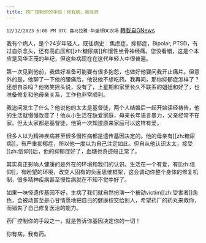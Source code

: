```yaml
---
title: 药厂控制你的手段：你有病，我有药
---
```

`12/12/2023 6:08 PM UTC 喜马拉雅-华盛顿DC农场` [轉載自GNews](https://gnews.org/articles/2101474)

我有个病人，是个24岁年轻人。既往病史：焦虑症，抑郁症，Bipolar, PTSD，有过自杀念头，还有高血压和[[zh:糖尿病]]和慢性坐骨神经痛。您没看错，这是个本应是风华正茂的年纪，但这些病现在在这代年轻人中很普遍。

第一次见到他前，我做好准备可能要有很多抱怨，也做好他要问我开止痛片。但意外的是，他聊了一下他的腰痛后，他说他不想吃药。我再问，那你抑郁症怎样了？还想自杀吗？他微笑摇头说，没有了，上星期和家里长久不联系的姐姐和好了，也准备修复和他母亲关系，工作也非常顺利。

我追问发生了什么？他说他的太太是基督徒，两个人结婚后一起开始读经祷告，他的生活就慢慢改变了！他从小生活在缺爱家庭，母亲长年语言暴力，父亲经常不在家。但太太家都是基督徒，他第一次知道原来家庭可以这样有爱。

很多人以为精神疾病甚至很多慢性病都是遗传基因决定的。他的母亲有[[zh:糖尿病]]，有严重抑郁症，所以他一度以为自己注定如此。但自从他认识太太，接受[[zh:信仰]]后，他的抑郁症好了，血糖也奇迹般正常了。

其实真正影响人健康的是外在的环境和我们的认识。生活在一个有爱，有[[zh:信仰]]，有盼望的环境，改变人固有的负面思维框架，这会调动你整个身体的修复机制，很多精神疾病甚至慢性病就在不知不觉中好了。

如果一味怪遗传基因不好，生病了我们就自然扮演一个被动victim[[zh:受害者]]角色，会被动甚至是心甘情愿地把自己的健康权交给别人，希望药厂的药丸来救你，而错失了自己修复医治的能力。

药厂控制你的手段之一，就是告诉你基因决定你的一切！

你有病，我有药。
